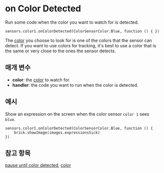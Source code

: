 # on Color Detected

Run some code when the color you want to watch for is detected.

```sig
sensors.color1.onColorDetected(ColorSensorColor.Blue, function () { })
```

The [color](/reference/sensors/color) you choose to look for is one of the colors that the sensor can detect. If you want to use colors for tracking, it's best to use a color that is the same or very close to the ones the sensor detects.

## 매개 변수

* **color**: the [color](/reference/sensors/color) to watch for.
* **handler**: the code you want to run when the color is detected.

## 예시

Show an expression on the screen when the color sensor `color 1` sees `blue`.

```blocks
sensors.color1.onColorDetected(ColorSensorColor.Blue, function () {
    brick.showImage(images.expressionsSick)
})
```

## 참고 항목

[pause until color detected](/reference/sensors/color-sensor/pause-until-color-detected), [color](/reference/sensors/color)